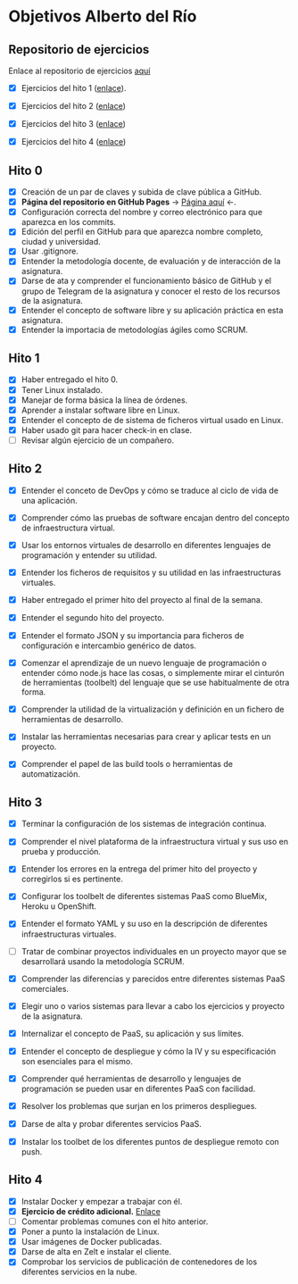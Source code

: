 # Objetivos Alberto del Río

## Repositorio de ejercicios
Enlace al repositorio de ejercicios [aquí](https://github.com/berbus/ejerciciosIV/)

- [X] Ejercicios del hito 1 ([enlace](https://github.com/berbus/ejerciciosIV/blob/master/Ejercicios%20hito%201/ejercicios.md)).

- [X] Ejercicios del hito 2 ([enlace](https://github.com/berbus/ejerciciosIV/blob/master/Ejercicios%20hito%202/ejercicios2.md))

- [X] Ejercicios del hito 3 ([enlace](https://github.com/berbus/ejerciciosIV/blob/master/Ejercicios%20hito%203/ejercicios3.md))

- [X] Ejercicios del hito 4 ([enlace](https://github.com/berbus/ejerciciosIV/blob/master/Ejercicios%20hito%204/ejercicio4.md))

## Hito 0
- [X] Creación de un par de claves y subida de clave pública a GitHub.
- [X] **Página del repositorio en GitHub Pages** \-> [Página aquí](https://berbus.github.io/proyectoIV/) <\-.
- [X] Configuración correcta del nombre y correo electrónico para que aparezca en los commits.
- [X] Edición del perfil en GitHub para que aparezca nombre completo, ciudad y universidad.
- [X] Usar .gitignore.
- [X] Entender la metodología docente, de evaluación y de interacción de la asignatura.
- [X] Darse de ata y comprender el funcionamiento básico de GitHub y el grupo de Telegram de la asignatura y conocer el resto de los recursos de la asignatura.
- [X] Entender el concepto de software libre y su aplicación práctica en esta asignatura.
- [X] Entender la importacia de metodologías ágiles como SCRUM.

## Hito 1
- [X] Haber entregado el hito 0.
- [X] Tener Linux instalado.
- [X] Manejar de forma básica la línea de órdenes.
- [X] Aprender a instalar software libre en Linux.
- [X] Entender el concepto de de sistema de ficheros virtual usado en Linux.
- [X] Haber usado git para hacer check-in en clase.
- [ ] Revisar algún ejercicio de un compañero.

## Hito 2
- [X] Entender el conceto de DevOps y cómo se traduce al ciclo de vida de una aplicación.
- [X] Comprender cómo las pruebas de software encajan dentro del concepto de infraestructura virtual.
- [X] Usar los entornos virtuales de desarrollo en diferentes lenguajes de programación y entender su utilidad.
- [X] Entender los ficheros de requisitos y su utilidad en las infraestructuras virtuales.

- [X] Haber entregado el primer hito del proyecto al final de la semana.
- [X] Entender el segundo hito del proyecto.
- [X] Entender el formato JSON y su importancia para ficheros de configuración e intercambio genérico de datos.
- [X] Comenzar el aprendizaje de un nuevo lenguaje de programación o entender cómo node.js hace las cosas, o simplemente mirar el cinturón de herramientas (toolbelt) del lenguaje que se use habitualmente de otra forma.
- [X] Comprender la utilidad de la virtualización y definición en un fichero de herramientas de desarrollo.
- [X] Instalar las herramientas necesarias para crear y aplicar tests en un proyecto.
- [X] Comprender el papel de las build tools o herramientas de automatización.

## Hito 3
- [X] Terminar la configuración de los sistemas de integración continua.
- [X] Comprender el nivel plataforma de la infraestructura virtual y sus uso en prueba y producción.

- [X] Entender los errores en la entrega del primer hito del proyecto y corregirlos si es pertinente.
- [X] Configurar los toolbelt de diferentes sistemas PaaS como BlueMix, Heroku u OpenShift.
- [X] Entender el formato YAML y su uso en la descripción de diferentes infraestructuras virtuales.
- [ ] Tratar de combinar proyectos individuales en un proyecto mayor que se desarrollará usando la metodología SCRUM.
- [X] Comprender las diferencias y parecidos entre diferentes sistemas PaaS comerciales.
- [X] Elegir uno o varios sistemas para llevar a cabo los ejercicios y proyecto de la asignatura.
- [X] Internalizar el concepto de PaaS, su aplicación y sus límites.
- [X] Entender el concepto de despliegue y cómo la IV y su especificación son esenciales para el mismo.
- [X] Comprender qué herramientas de desarrollo y lenguajes de programación se pueden usar en diferentes PaaS con facilidad.
- [X] Resolver los problemas que surjan en los primeros despliegues.
- [X] Darse de alta y probar diferentes servicios PaaS.
- [X] Instalar los toolbet de los diferentes puntos de despliegue remoto con push.

## Hito 4

- [X] Instalar Docker y empezar a trabajar con él.
- [X] **Ejercicio de crédito adicional.** [Enlace](https://github.com/berbus/proyectoIV#ampliaci%C3%B3n-de-la-cobertura-de-los-tests)
- [ ] Comentar problemas comunes con el hito anterior.
- [X] Poner a punto la instalación de Linux.
- [X] Usar imágenes de Docker publicadas.
- [X] Darse de alta en Zelt e instalar el cliente.
- [X] Comprobar los servicios de publicación de contenedores de los diferentes servicios en la nube.
